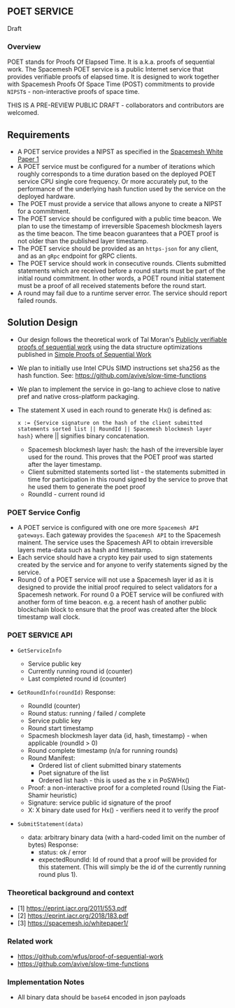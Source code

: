 ## POET SERVICE
Draft

### Overview
POET stands for Proofs Of Elapsed Time. It is a.k.a. proofs of sequential work. The Spacemesh POET service is a public Internet service that provides verifiable proofs of elapsed time. It is designed to work together with Spacemesh Proofs Of Space Time (POST) commitments to provide `NIPST`s - non-interactive proofs of space time.

THIS IS A PRE-REVIEW PUBLIC DRAFT - collaborators and contributors are welcomed.

## Requirements
- A POET service provides a NIPST as specified in the [Spacemesh White Paper 1](https://spacemesh.io/whitepaper1/)
- A POET service must be configured for a number of iterations which roughly corresponds to a time duration based on the deployed POET service CPU single core frequency. Or more accurately put, to the performance of the underlying hash function used by the service on the deployed hardware.
- The POET must provide a service that allows anyone to create a NIPST for a commitment.
- The POET service should be configured with a public time beacon. We plan to use the timestamp of irreversible Spacemesh blockmesh layers as the time beacon. The time beacon guarantees that a POET proof is not older than the published layer timestamp.
- The POET service should be provided as an `https-json` for any client, and as an `gRpc` endpoint for gRPC clients.
- The POET service should work in consecutive rounds. Clients submitted statements which are received before a round starts must be part of the initial round commitment. In other words, a POET round initial statement must be a proof of all received statements before the round start.  
- A round may fail due to a runtime server error. The service should report failed rounds.

## Solution Design
- Our design follows the theoretical work of Tal Moran's [Publicly verifiable proofs of sequential work](https://eprint.iacr.org/2011/553.pdf) using the data structure optimizations published in [Simple Proofs of Sequential Work](https://eprint.iacr.org/2018/183.pdf)
- We plan to initially use Intel CPUs SIMD instructions set sha256 as the hash function. See: https://github.com/avive/slow-time-functions
- We plan to implement the service in go-lang to achieve close to native pref and native cross-platform packaging.
- The statement X used in each round to generate Hx() is defined as:

    `x := {Service signature on the hash of the client submitted statements sorted list || RoundId || Spacemesh blockmesh layer hash}` where || signifies binary concatenation.

    - Spacemesh blockmesh layer hash: the hash of the irreversible layer used for the round. This proves that the POET proof was started after the layer timestamp.
    - Client submitted statements sorted list - the statements submitted in time for participation in this round signed by the service to prove that he used them to generate the poet proof
    - RoundId - current round id


### POET Service Config
- A POET service is configured with one ore more `Spacemesh API gateways`. Each gateway provides the `Spacemesh API` to the Spacemesh mainent. The service uses the Spacemesh API to obtain irreversible layers meta-data such as hash and timestamp.
- Each service should have a crypto key pair used to sign statements created by the service and for anyone to verify statements signed by the service.
- Round 0 of a POET service will not use a Spacemesh layer id as it is designed to provide the initial proof required to select validators for a Spacemesh network. For round 0 a POET service will be confiured with another form of time beacon. e.g. a recent hash of another public blockchain block to ensure that the proof was created after the block timestamp wall clock.

### POET SERVICE API

- `GetServiceInfo`
    - Service public key
    - Currently running round id (counter)
    - Last completed round id (counter)


- `GetRoundInfo(roundId)`
    Response:
    - RoundId (counter)
    - Round status: running / failed / complete
    - Service public key
    - Round start timestamp
    - Spacmesh blockmesh layer data {id, hash, timestamp} - when applicable (roundId > 0)
    - Round complete timestamp (n/a for running rounds)
    - Round Manifest:
        - Ordered list of client submitted binary statements
        - Poet signature of the list
        - Ordered list hash - this is used as the x in PoSWHx()
    - Proof: a non-interactive proof for a completed round (Using the Fiat-Shamir heuristic)
    - Signature: service public id signature of the proof
    - X: X binary date used for Hx() - verifiers need it to verify the proof


- `SubmitStatement(data)`
    - data: arbitrary binary data (with a hard-coded limit on the number of bytes)
    Response:
        - status: ok / error
        - expectedRoundId: Id of round that a proof will be provided for this statement. (This will simply be the id of the currently running round plus 1).

### Theoretical background and context
- [1] https://eprint.iacr.org/2011/553.pdf
- [2] https://eprint.iacr.org/2018/183.pdf
- [3] https://spacemesh.io/whitepaper1/

### Related work
- https://github.com/wfus/proof-of-sequential-work
- https://github.com/avive/slow-time-functions


### Implementation Notes
- All binary data should be `base64` encoded in json payloads
